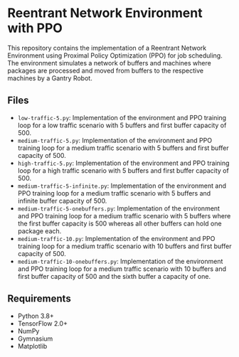 # Reentrant Network Environment with PPO

This repository contains the implementation of a Reentrant Network Environment using Proximal Policy Optimization (PPO) for job scheduling. The environment simulates a network of buffers and machines where packages are processed and moved from buffers to the respective machines by a Gantry Robot.

## Files

- `low-traffic-5.py`: Implementation of the environment and PPO training loop for a low traffic scenario with 5 buffers and first buffer capacity of 500.
- `medium-traffic-5.py`: Implementation of the environment and PPO training loop for a medium traffic scenario with 5 buffers and first buffer capacity of 500.
- `high-traffic-5.py`: Implementation of the environment and PPO training loop for a high traffic scenario with 5 buffers and first buffer capacity of 500.
- `medium-traffic-5-infinite.py`: Implementation of the environment and PPO training loop for a medium traffic scenario with 5 buffers and infinite buffer capacity of 500.
- `medium-traffic-5-onebuffers.py`: Implementation of the environment and PPO training loop for a medium traffic scenario with 5 buffers where the first buffer capacity is 500 whereas all other buffers can hold one package each.
- `medium-traffic-10.py`: Implementation of the environment and PPO training loop for a medium traffic scenario with 10 buffers and first buffer capacity of 500.
- `medium-traffic-10-onebuffers.py`: Implementation of the environment and PPO training loop for a medium traffic scenario with 10 buffers and first buffer capacity of 500 and the sixth buffer a capacity of one.

## Requirements

- Python 3.8+
- TensorFlow 2.0+
- NumPy
- Gymnasium
- Matplotlib
